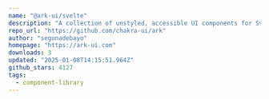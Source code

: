 ```yaml
---
name: "@ark-ui/svelte"
description: "A collection of unstyled, accessible UI components for Svelte"
repo_url: "https://github.com/chakra-ui/ark"
author: "segunadebayo"
homepage: "https://ark-ui.com"
downloads: 3
updated: "2025-01-08T14:15:51.964Z"
github_stars: 4127
tags: 
  - component-library
---
```

